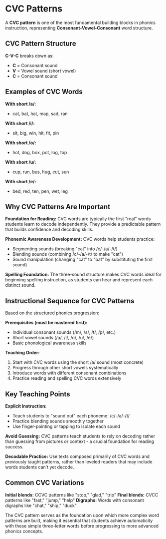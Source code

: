 # CVC Patterns

A **CVC pattern** is one of the most fundamental building blocks in phonics instruction, representing **Consonant-Vowel-Consonant** word structure.

## CVC Pattern Structure

**C-V-C** breaks down as:
- **C** = Consonant sound
- **V** = Vowel sound (short vowel)
- **C** = Consonant sound

## Examples of CVC Words

**With short /a/:**
- cat, bat, hat, map, sad, ran

**With short /i/:**
- sit, big, win, hit, fit, pin

**With short /o/:**
- hot, dog, box, pot, log, top

**With short /u/:**
- cup, run, bus, hug, cut, sun

**With short /e/:**
- bed, red, ten, pen, wet, leg

## Why CVC Patterns Are Important

**Foundation for Reading:**
CVC words are typically the first "real" words students learn to decode independently. They provide a predictable pattern that builds confidence and decoding skills.

**Phonemic Awareness Development:**
CVC words help students practice:
- Segmenting sounds (breaking "cat" into /c/-/a/-/t/)
- Blending sounds (combining /c/-/a/-/t/ to make "cat")
- Sound manipulation (changing "cat" to "bat" by substituting the first sound)

**Spelling Foundation:**
The three-sound structure makes CVC words ideal for beginning spelling instruction, as students can hear and represent each distinct sound.

## Instructional Sequence for CVC Patterns

Based on the structured phonics progression:

**Prerequisites (must be mastered first):**
- Individual consonant sounds (/m/, /s/, /t/, /p/, etc.)
- Short vowel sounds (/a/, /i/, /o/, /u/, /e/)
- Basic phonological awareness skills

**Teaching Order:**
1. Start with CVC words using the short /a/ sound (most concrete)
2. Progress through other short vowels systematically
3. Introduce words with different consonant combinations
4. Practice reading and spelling CVC words extensively

## Key Teaching Points

**Explicit Instruction:**
- Teach students to "sound out" each phoneme: /c/-/a/-/t/
- Practice blending sounds smoothly together
- Use finger-pointing or tapping to isolate each sound

**Avoid Guessing:**
CVC patterns teach students to rely on decoding rather than guessing from pictures or context - a crucial foundation for reading success.

**Decodable Practice:**
Use texts composed primarily of CVC words and previously taught patterns, rather than leveled readers that may include words students can't yet decode.

## Common CVC Variations

**Initial blends:** CCVC patterns like "stop," "glad," "trip"
**Final blends:** CVCC patterns like "fast," "jump," "help"
**Digraphs:** Words with consonant digraphs like "chat," "ship," "duck"

The CVC pattern serves as the foundation upon which more complex word patterns are built, making it essential that students achieve automaticity with these simple three-letter words before progressing to more advanced phonics concepts.